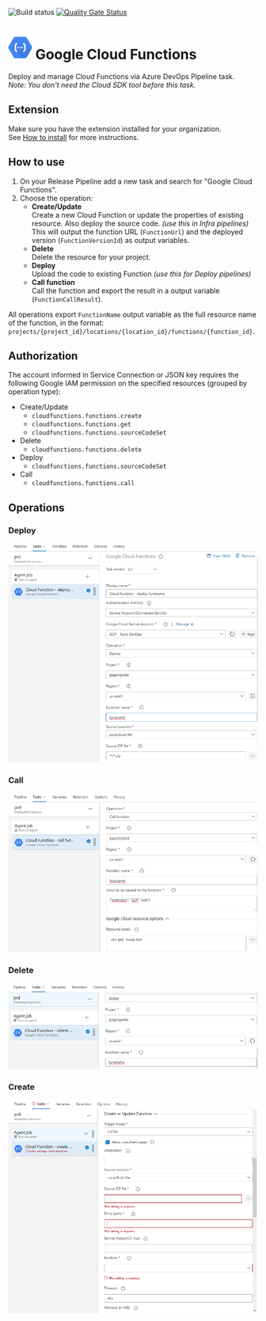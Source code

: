 ![Build status](https://dev.azure.com/nexsobr/Nexso%20Agile%20Team/_apis/build/status/Tools/External/AzureDevOps.GoogleCloudTools.TaskFunctions) [![Quality Gate Status](https://sonarcloud.io/api/project_badges/measure?project=azure-devops-google-cloud-tools&metric=alert_status)](https://sonarcloud.io/dashboard?id=azure-devops-google-cloud-tools)

# <img src="src/icon.svg" height="48"> Google Cloud Functions

Deploy and manage Cloud Functions via Azure DevOps Pipeline task.  
*Note: You don't need the Cloud SDK tool before this task.*

## Extension

Make sure you have the extension installed for your organization.  
See [How to install](/#how-to-install-extension) for more instructions.

## How to use

1. On your Release Pipeline add a new task and search for "Google Cloud Functions".  
2. Choose the operation:
    - **Create/Update**  
Create a new Cloud Function or update the properties of existing resource. Also deploy the source code. *(use this in Infra pipelines)*  
This will output the function URL (`FunctionUrl`) and the deployed version (`FunctionVersionId`) as output variables.
    - **Delete**  
Delete the resource for your project.
    - **Deploy**  
Upload the code to existing Function *(use this for Deploy pipelines)*
    - **Call function**  
Call the function and export the result in a output variable (`FunctionCallResult`).

All operations export `FunctionName` output variable as the full resource name of the function, in the format: `projects/{project_id}/locations/{location_id}/functions/{function_id}`.

## Authorization

The account informed in Service Connection or JSON key requires the following Google IAM permission on the specified resources (grouped by operation type):
- Create/Update
  - `cloudfunctions.functions.create`
  - `cloudfunctions.functions.get`
  - `cloudfunctions.functions.sourceCodeSet`
- Delete
  - `cloudfunctions.functions.delete`
- Deploy
  - `cloudfunctions.functions.sourceCodeSet`
- Call
  - `cloudfunctions.functions.call`

## Operations

### Deploy

![](screenshots/deploy.png)

### Call

![](screenshots/call.png)

### Delete

![](screenshots/delete.png)

### Create

![](screenshots/create.png)
